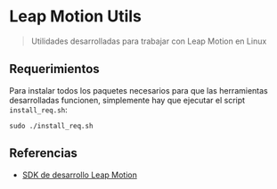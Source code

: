 # Leap Motion Utils
> Utilidades desarrolladas para trabajar con Leap Motion en Linux

## Requerimientos

Para instalar todos los paquetes necesarios para que las herramientas desarrolladas funcionen, simplemente hay que ejecutar el script ```install_req.sh```:
```
sudo ./install_req.sh
```

## Referencias

- [SDK de desarrollo Leap Motion](https://developer.leapmotion.com/setup/desktop)
